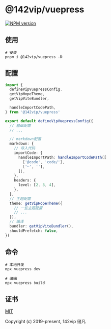 # @142vip/vuepress

[![NPM version](https://img.shields.io/npm/v/@142vip/vuepress?labelColor=0b3d52&color=1da469&label=version)](https://www.npmjs.com/package/@142vip/vuepress)

## 使用

```shell
# 安装
pnpm i @142vip/vuepress -D
```

## 配置

```ts
import {
  defineVipVuepressConfig,
  getVipHopeTheme,
  getVipViteBundler,

  handleImportCodePath,
} from '@142vip/vuepress'

export default defineVipVuepressConfig({
  // 基础配置
  // ...

  // markdown配置
  markdown: {
    // 导入代码
    importCode: {
      handleImportPath: handleImportCodePath([
        ['@code', 'code/'],
        ['~', ''],
      ]),
    },
    headers: {
      level: [2, 3, 4],
    },
  },
  // 主题配置
  theme: getVipHopeTheme({
    // 一些主题配置
    // ...
  }),
  // 编译
  bundler: getVipViteBundler(),
  shouldPrefetch: false,
})
```

## 命令

```shell
# 本地开发
npx vuepress dev

# 编辑
npx vuepress build
```

## 证书

[MIT](https://opensource.org/license/MIT)

Copyright (c) 2019-present, 142vip 储凡
